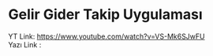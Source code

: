 # Gelir Gider Takip Uygulaması
   YT Link: https://www.youtube.com/watch?v=VS-Mk6SJwFU  
   Yazı Link :
